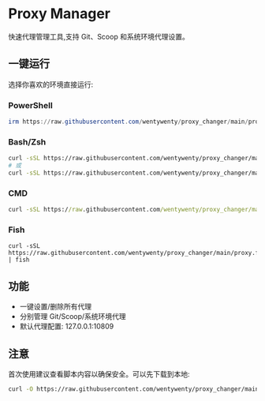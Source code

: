 # Proxy Manager

快速代理管理工具,支持 Git、Scoop 和系统环境代理设置。

## 一键运行

选择你喜欢的环境直接运行:

### PowerShell
```powershell
irm https://raw.githubusercontent.com/wentywenty/proxy_changer/main/proxy.ps1 | iex
```

### Bash/Zsh
```bash
curl -sSL https://raw.githubusercontent.com/wentywenty/proxy_changer/main/proxy.sh | bash
# 或
curl -sSL https://raw.githubusercontent.com/wentywenty/proxy_changer/main/proxy.zsh | zsh
```

### CMD
```cmd
curl -sSL https://raw.githubusercontent.com/wentywenty/proxy_changer/main/proxy.bat -o proxy.bat && proxy.bat
```

### Fish
```fish
curl -sSL https://raw.githubusercontent.com/wentywenty/proxy_changer/main/proxy.fish | fish
```

## 功能

- 一键设置/删除所有代理
- 分别管理 Git/Scoop/系统环境代理
- 默认代理配置: 127.0.0.1:10809

## 注意

首次使用建议查看脚本内容以确保安全。可以先下载到本地:
```bash
curl -O https://raw.githubusercontent.com/wentywenty/proxy_changer/main/proxy.ps1
```